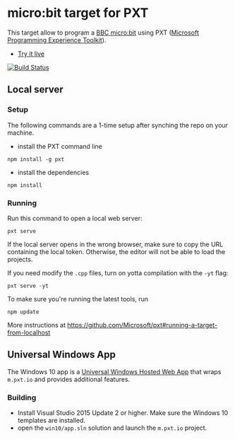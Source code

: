 # micro:bit target for PXT

This target allow to program a [BBC micro:bit](https://www.microbit.co.uk/) using 
PXT ([Microsoft Programming Experience Toolkit](https://github.com/Microsoft/pxt)).

* [Try it live](https://m.pxt.io)

[![Build Status](https://travis-ci.org/Microsoft/pxt-microbit.svg?branch=master)](https://travis-ci.org/Microsoft/pxt-microbit)

## Local server

### Setup

The following commands are a 1-time setup after synching the repo on your machine.

* install the PXT command line
```
npm install -g pxt
```
* install the dependencies
```
npm install
```

### Running

Run this command to open a local web server:
```
pxt serve
```
If the local server opens in the wrong browser, make sure to copy the URL containing the local token. 
Otherwise, the editor will not be able to load the projects.

If you need modify the `.cpp` files, turn on yotta compilation with the ``-yt`` flag:
```
pxt serve -yt
```

To make sure you're running the latest tools, run
```
npm update
```


More instructions at https://github.com/Microsoft/pxt#running-a-target-from-localhost 

## Universal Windows App

The Windows 10 app is a [Universal Windows Hosted Web App](https://microsoftedge.github.io/WebAppsDocs/en-US/win10/CreateHWA.htm)
that wraps ``m.pxt.io`` and provides additional features.

### Building

* Install Visual Studio 2015 Update 2 or higher. Make sure the Windows 10 templates are installed.
* open the ``win10/app.sln`` solution and launch the ``m.pxt.io`` project.
